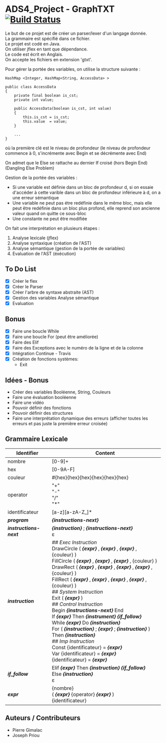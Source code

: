 # ADS4_Project - GraphTXT [![Build Status](https://travis-ci.com/FauconFan/ADS4_Project.svg?token=2sRmqJj9p4TAy8ScMWxd&branch=master)](https://travis-ci.com/FauconFan/ADS4_Project)

Le but de ce projet est de créer un parser/lexer d'un langage donnée.  
La grammaire est spécifié dans ce fichier.  
Le projet est codé en Java.  
On utiliser jflex en tant que dépendance.  
Le code est écrit en Anglais.  
On accepte les fichiers en extension 'gtxt'.  

Pour gérer la portée des variables, on utilise la structure suivante :  
```
HashMap <Integer, HashMap<String, AccessData> >

public class AccessData
{
	private final boolean is_cst;
	private int value;

	public AccessData(boolean is_cst, int value)
	{
		this.is_cst = is_cst;
		this.value  = value;
	}

	...
}
```
où la première clé est le niveau de profondeur (le niveau de profondeur commence à 0, s'incrémente avec Begin et se décrémente avec End)  

On admet que le Else se rattache au dernier If croisé (hors Begin End) (Dangling Else Problem)

Gestion de la portée des variables :
 - Si une variable est définie dans un bloc de profondeur d, si on essaie d'accéder à cette varible dans un bloc de profondeur inférieure à d, on a une erreur sémantique
 - Une variable ne peut pas étre redéfinie dans le même bloc, mais elle peut être redéfinie dans un bloc plus profond, elle reprend son ancienne valeur quand on quitte ce sous-bloc
 - Une constante ne peut être modifiée

On fait une interprétation en plusieurs étapes :
 1. Analyse lexicale (jflex)
 2. Analyse syntaxique (création de l'AST)
 3. Analyse sémantique (gestion de la portée de variables)
 4. Evaluation de l'AST (éxécution)

## To Do List

 - [x] Créer le flex
 - [x] Créer le Parser
 - [x] Créer l'arbre de syntaxe abstraite (AST)
 - [x] Gestion des variables Analyse sémantique
 - [x] Evaluation

## Bonus

 - [x] Faire une boucle While
 - [x] Faire une boucle For (peut être améliorée)
 - [x] Faire des Elif
 - [x] Faire des Exceptions avec le numéro de la ligne et de la colonne
 - [x] Intégration Continue - Travis
 - [x] Création de fonctions systèmes:
 	- Exit

## Idées - Bonus

 - Créer des variables Booléenne, String, Couleurs
 - Faire une évaluation booléenne
 - Faire une vidéo
 - Pouvoir définir des fonctions
 - Pouvoir définir des structures
 - Faire une interprétation dynamique des erreurs (afficher toutes les erreurs et pas juste la première erreur croisée)

## Grammaire Lexicale

| Identifier | Content |
| ---------- | ------- |
| nombre | [0-9]+ |
| hex | [0-9A-F] |
| couleur | #{hex}{hex}{hex}{hex}{hex}{hex} |
| operator | "+" <br> "-" <br> "/" <br> "*" |
| identificateur | [a-z][a-zA-Z_]* |
| <i><b>program</b></i> | <i><b>{instructions-next}</i></b> |
| <i><b>instructions-next</i></b> | <i><b>{instruction}</i></b> ; <i><b>{instructions-next}</i></b> <br> &#x3b5; |
| <i><b>instruction</i></b> | <i>## Exec Instruction</i> <br> DrawCircle ( <i><b>{expr}</i></b> , <i><b>{expr}</i></b> , <i><b>{expr}</i></b> , {couleur} ) <br> FillCircle ( <i><b>{expr}</i></b> , <i><b>{expr}</i></b> , <i><b>{expr}</i></b> , {couleur} ) <br> DrawRect ( <i><b>{expr}</i></b> , <i><b>{expr}</i></b> , <i><b>{expr}</i></b> , <i><b>{expr}</i></b> , {couleur} ) <br> FillRect ( <i><b>{expr}</i></b> , <i><b>{expr}</i></b> , <i><b>{expr}</i></b> , <i><b>{expr}</i></b> , {couleur} ) <br> <i>## System Instruction</i> <br> Exit ( <i><b>{expr}</i></b> ) <br> <i>## Control Instruction</i> <br> Begin <i><b>{instructions-next}</i></b> End <br> If <i><b>{expr}</i></b> Then <i><b>{instrument}</i></b> <i><b>{if_follow}</i></b> <br> While <i><b>{expr}</i></b> Do <i><b>{instruction}</i></b> <br>For ( <i><b>{instruction}</i></b> ; <i><b> {expr} </i></b> ; <i><b>{instruction}</i></b> ) Then <i><b>{instruction}</i></b> <br> <i>## Imp Instruction</i> <br> Const {identificateur} = <i><b>{expr}</i></b> <br> Var {identificateur} = <i><b>{expr}</i></b> <br> {identificateur} = <i><b>{expr}</i></b> |
| <i><b>if_follow </i></b>| Elif <i><b>{expr}</i></b> Then <i><b>{instruction}</i></b> <i><b>{if_follow}</i></b> <br> Else <i><b>{instruction}</i></b> <br> &#x3b5; |
| <i><b>expr</i></b> | {nombre} <br> ( <i><b>{expr}</i></b> {operator} <i><b>{expr}</i></b> ) <br> {identificateur} |

## Auteurs / Contributeurs
- Pierre Gimalac
- Joseph Priou
                                                                                                                                                                                                                                                                                                                                                                                                                                                                                                                               
